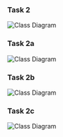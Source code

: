 ### Task 2

![Class Diagram](http://www.plantuml.com/plantuml/proxy?src=https://raw.githubusercontent.com/fanglores/Advanced-Software-Design/refs/heads/master/Task_4/2/2.puml)

### Task 2a

![Class Diagram](http://www.plantuml.com/plantuml/proxy?src=https://raw.githubusercontent.com/fanglores/Advanced-Software-Design/refs/heads/master/Task_4/2/2a.puml)

### Task 2b

![Class Diagram](http://www.plantuml.com/plantuml/proxy?src=https://raw.githubusercontent.com/fanglores/Advanced-Software-Design/refs/heads/master/Task_4/2/2b.puml)

### Task 2c

![Class Diagram](http://www.plantuml.com/plantuml/proxy?src=https://raw.githubusercontent.com/fanglores/Advanced-Software-Design/refs/heads/master/Task_4/2/2c.puml)